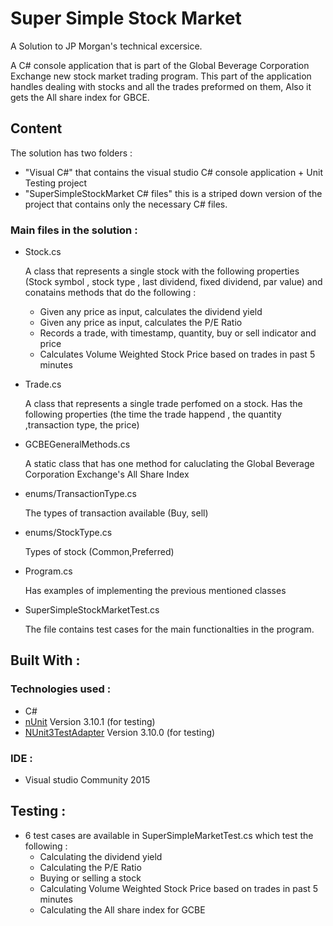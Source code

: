 # Super Simple Stock Market
A Solution to JP Morgan's technical excersice.

A C# console application that is part of the Global Beverage Corporation Exchange new stock market trading program. This part of the application handles dealing with stocks and all the trades preformed on them, Also it gets the All share index for GBCE.

## Content
The solution has two folders : 
* "Visual C#" that contains the visual studio C# console application + Unit Testing project
* "SuperSimpleStockMarket C# files" this is a striped down version of the project that contains only the necessary C# files.

### Main files in the solution : 
* Stock.cs

  A class that represents a single stock with the following properties (Stock symbol , stock type , last dividend, fixed dividend, par value)  and conatains methods that do the following : 
  
   * Given any price as input, calculates the dividend yield
   * Given any price as input, calculates the P/E Ratio
   * Records a trade, with timestamp, quantity, buy or sell indicator and price
   * Calculates Volume Weighted Stock Price based on trades in past 5 minutes
* Trade.cs

  A class that represents a single trade perfomed on a stock. Has the following properties (the time the trade happend , the quantity ,transaction type, the price)
* GCBEGeneralMethods.cs

  A static class that has one method for caluclating the Global Beverage Corporation Exchange's All Share Index
* enums/TransactionType.cs

  The types of transaction available (Buy, sell)
* enums/StockType.cs

  Types of stock (Common,Preferred)
 * Program.cs 
 
    Has examples of implementing the previous mentioned classes
  
 * SuperSimpleStockMarketTest.cs
    
    The file contains test cases for the main functionalties in the program.
    
## Built With : 
### Technologies used :
  * C#
  * [nUnit](http://nunit.org/) Version 3.10.1 (for testing)
  * [NUnit3TestAdapter](https://github.com/nunit/docs/wiki/VS-Adapter) Version 3.10.0 (for testing)
### IDE :
  * Visual studio Community 2015
  
## Testing :
* 6 test cases are available in SuperSimpleMarketTest.cs which test the following : 
   * Calculating the dividend yield
   * Calculating the P/E Ratio
   * Buying or selling a stock
   * Calculating Volume Weighted Stock Price based on trades in past 5 minutes
   * Calculating the All share index for GCBE
  
